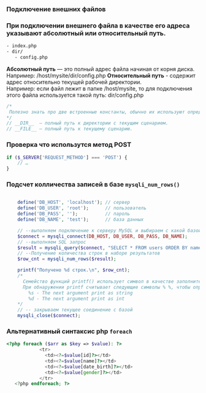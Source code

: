 
### Подключение внешних файлов
###  При подключении внешнего файла в качестве его адреса указывают абсолютный или относительный путь.
```html
- index.php
- dir/
   - config.php

```
__Абсолютный путь__ — это полный адрес файла начиная от корня диска.
                    Например: /host/mysite/dir/config.php
__Относительный путь__ - содержит адрес относительно текущей рабочей директории. \
Например: если файл лежит в папке /host/mysite, то для подключения этого файла используется такой путь: dir/config.php
```php
/*
 Полезно знать про две встроенные константы, обычно их используют определяя путь к подключаемым файлам.
*/
// __DIR__  — полный путь к директории с текущим сценарием.
// __FILE__ — полный путь к текущему сценарию.


```

### Проверка что использутся метод POST
```php
if ($_SERVER['REQUEST_METHOD'] === 'POST') {
    // …
}
```

### Подсчет колличества записей в базе `mysqli_num_rows()`
```php

    define('DB_HOST', 'localhost'); // сервер
    define('DB_USER', 'root');      // пользователь
    define('DB_PASS', '');          // пароль
    define('DB_NAME', 'test');      // база данных

    // --выполняем подключение к серверу MySQL и выбираем с какой базой будем работать
    $connect = mysqli_connect(DB_HOST, DB_USER, DB_PASS, DB_NAME);
    // --выполняем SQL запрос
    $result = mysqli_query($connect, "SELECT * FROM users ORDER BY name");
    // --Получение количества строк в наборе результатов
    $row_cnt = mysqli_num_rows($result);

    printf("Получено %d строк.\n", $row_cnt);
    /*
      Семейство функций printf() использует символ в качестве заполнителя.
      При обнаружении printf считывает следующие символы % %, чтобы определить что делать:
        %s - The next argument print as string
        %d - The next argument print as int
    */
    // -- закрываем текущее соединение с базой
    mysqli_close($connect);
```

### Альтернативный синтаксис php `foreach`
```php
<?php foreach ($arr as $key => $value): ?>
            <tr>
              <td><?=$value[id]?></td>
              <td><?=$value[name]?></td>
              <td><?=$value[date_birth]?></td>
              <td><?=$value[gender]?></td>
            </tr>
   <?php endforeach; ?>
```
